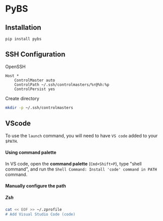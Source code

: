 # PyBS


## Installation 

`pip install pybs` 

## SSH Configuration 

OpenSSH 

```
Host *
	ControlMaster auto
	ControlPath ~/.ssh/controlmasters/%r@%h:%p
	ControlPersist yes

```
Create directory 
```bash
mkdir -p ~/.ssh/controlmasters
```

## VScode

To use the `launch` command, you will need to have `VS code` added to your `$PATH`. 
#### Using command palette 

In VS code, open the **command palette** (`Cmd+Shift+P`), type "shell command",
and run the `Shell Command: Install 'code' command in PATH` command.
#### Manually configure the path 

##### Zsh 

```zsh
cat << EOF >> ~/.zprofile
# Add Visual Studio Code (code)
export PATH="\$PATH:/Applications/Visual Studio Code.app/Contents/Resources/app/bin"
EOF
```
##### Bash
```bash
cat << EOF >> ~/.bash_profile
# Add Visual Studio Code (code)
export PATH="\$PATH:/Applications/Visual Studio Code.app/Contents/Resources/app/bin"
EOF
```
Restart your shell to register your changes.  You can check with `which code`.
### Enable tab completion for Bash, Fish, or Zsh


> After modifying `.rc` files for your shell, you may have to restart the shell to enable completions. 
#### Zsh

```zsh
_PYBS_COMPLETE=zsh_source pybs > ~/.zsh/pybs-complete.zsh
```
> NOTE: you may have to add `source ` to your `~/.zshrc` if this does not work.  
#### Bash 
```bash
_PYBS_COMPLETE=bash_source pybs > ~/.pybs-complete.bash
```
Add the following to your `~/.bashrc`:
```bash
. ~/.pybs-complete.bash
```
#### Fish 
```fish
_PYBS_COMPLETE=fish_source pybs > ~/.config/fish/completions/pybs.fish
```
